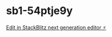 # sb1-54ptje9y

[Edit in StackBlitz next generation editor ⚡️](https://stackblitz.com/~/github.com/jenklin/sb1-54ptje9y)